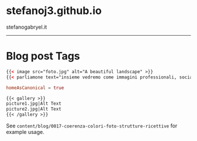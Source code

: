 # stefanoj3.github.io
stefanogabryel.it

---

# Blog post Tags

```html
{{< image src="foto.jpg" alt="A beautiful landscape" >}}
{{< parliamone text="insieme vedremo come immagini professionali, social curati, un sito accattivante e strategie di marketing mirate possono far emergere la tua struttura, aumentando visibilità, prenotazioni e valore percepito." >}}
```

```toml
homeAsCanonical = true
```

```md
{{< gallery >}}
picture1.jpg|Alt Text
picture2.jpg|Alt Text
{{< /gallery >}}
```

See `content/blog/0017-coerenza-colori-foto-strutture-ricettive` for example usage.

